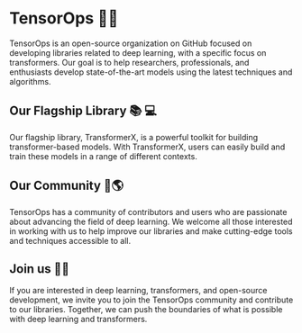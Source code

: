 # TensorOps :rocket::brain:
TensorOps is an open-source organization on GitHub focused on developing libraries related to deep learning, with a specific focus on transformers. Our goal is to help researchers, professionals, and enthusiasts develop state-of-the-art models using the latest techniques and algorithms.

## Our Flagship Library :books: :computer:
Our flagship library, TransformerX, is a powerful toolkit for building transformer-based models. With TransformerX, users can easily build and train these models in a range of different contexts.

## Our Community :busts_in_silhouette::earth_americas:
TensorOps has a community of contributors and users who are passionate about advancing the field of deep learning. We welcome all those interested in working with us to help improve our libraries and make cutting-edge tools and techniques accessible to all.

## Join us :handshake::nerd_face:
If you are interested in deep learning, transformers, and open-source development, we invite you to join the TensorOps community and contribute to our libraries. Together, we can push the boundaries of what is possible with deep learning and transformers.
